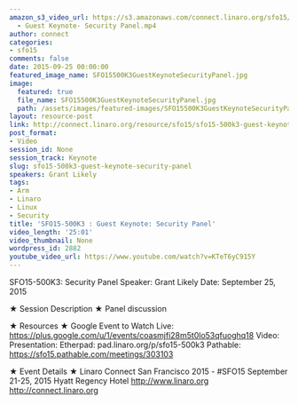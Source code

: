 ```yaml
---
amazon_s3_video_url: https://s3.amazonaws.com/connect.linaro.org/sfo15/Videos/09-25-Friday/SFO15-500K3
  - Guest Keynote- Security Panel.mp4
author: connect
categories:
- sfo15
comments: false
date: 2015-09-25 00:00:00
featured_image_name: SFO15500K3GuestKeynoteSecurityPanel.jpg
image:
  featured: true
  file_name: SFO15500K3GuestKeynoteSecurityPanel.jpg
  path: /assets/images/featured-images/SFO15500K3GuestKeynoteSecurityPanel.jpg
layout: resource-post
link: http://connect.linaro.org/resource/sfo15/sfo15-500k3-guest-keynote-security-panel/
post_format:
- Video
session_id: None
session_track: Keynote
slug: sfo15-500k3-guest-keynote-security-panel
speakers: Grant Likely
tags:
- Arm
- Linaro
- Linux
- Security
title: 'SFO15-500K3 : Guest Keynote: Security Panel'
video_length: '25:01'
video_thumbnail: None
wordpress_id: 2882
youtube_video_url: https://www.youtube.com/watch?v=KTeT6yC915Y
---
```


SFO15-500K3: Security Panel
Speaker: Grant Likely
Date: September 25, 2015

★ Session Description ★
Panel discussion

★ Resources ★ 
Google Event to Watch Live:  https://plus.google.com/u/1/events/coasmjfi28m5t0lo53qfuoghq18 
Video: 
Presentation:
Etherpad: pad.linaro.org/p/sfo15-500k3 
Pathable: https://sfo15.pathable.com/meetings/303103      

★ Event Details ★ 
Linaro Connect San Francisco 2015 - #SFO15 
September 21-25, 2015 
Hyatt Regency Hotel 
http://www.linaro.org
http://connect.linaro.org